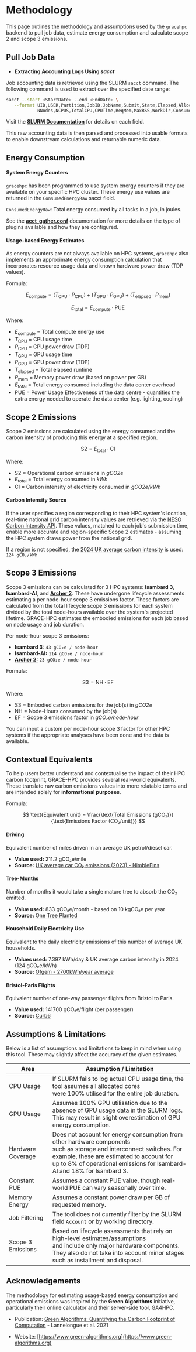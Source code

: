 # Methodology 

This page outlines the methodology and assumptions used by the `gracehpc` backend to pull job data, estimate energy consumption and calculate scope 2 and scope 3 emissions.


## Pull Job Data

- **Extracting Accounting Logs Using *sacct***

Job accounting data is retrieved using the SLURM `sacct` command. The following command is used to extract over the specified date range:

```bash
sacct --start <StartDate> --end <EndDate> \
   --format UID,USER,Partition,JobID,JobName,Submit,State,Elapsed,AllocTRES, \ 
            NNodes,NCPUS,TotalCPU,CPUTime,ReqMem,MaxRSS,WorkDir,ConsumedEnergyRaw
```

Visit the [**SLURM Documentation**](https://slurm.schedmd.com/sacct.html) for details on each field.

This raw accounting data is then parsed and processed into usable formats to enable downstream calculations and returnable numeric data. 


## Energy Consumption

#### System Energy Counters

`gracehpc` has been programmed to use system energy counters if they are available on your specific HPC cluster. These energy use values are returned in the `ConsumedEnergyRaw` sacct field.

`ConsumedEnergyRaw`: Total energy consumed by all tasks in a job, in joules. 

See the [**acct_gather.conf**](https://slurm.schedmd.com/acct_gather.conf.html) documentation for more details on the type of plugins available and how they are configured.

#### Usage-based Energy Estimates

As energy counters are not always available on HPC systems, `gracehpc` also implements an approximate energy consumption calculation that incorporates resource usage data and known hardware power draw (TDP values).

Formula:

$$
E_{\text{compute}} = (T_{\text{CPU}} \cdot P_{\text{CPU}}) + (T_{\text{GPU}} \cdot P_{\text{GPU}}) + (T_{\text{elapsed}} \cdot P_{\text{mem}})
$$

$$
E_{\text{total}} = E_{\text{compute}} \cdot \text{PUE}
$$

Where:

- $E_{\text{compute}}$ = Total compute energy use 
- $T_{\text{CPU}}$ = CPU usage time 
- $P_{\text{CPU}}$ = CPU power draw (TDP)
- $T_{\text{GPU}}$ = GPU usage time
- $P_{\text{GPU}}$ = GPU power draw (TDP)
- $T_{\text{elapsed}}$ = Total elapsed runtime 
- $P_{\text{mem}}$ = Memory power draw (based on power per GB)
- $E_{\text{total}}$ = Total energy consumed including the data center overhead
- $\text{PUE}$ = Power Usage Effectiveness of the data centre - quantifies the extra energy needed to operate the data center (e.g. lighting, cooling)




## Scope 2 Emissions 

Scope 2 emissions are calculated using the energy consumed and the carbon intensity of producing this energy at a specified region.

$$
\text{S2} = E_{\text{total}} \cdot \text{CI}
$$

Where:

- $\text{S2}$ = Operational carbon emissions in *gCO2e*
- $E_{\text{total}}$ = Total energy consumed in *kWh*
- $\text{CI}$ = Carbon intensity of electricity consumed in *gCO2e/kWh*

#### Carbon Intensity Source

If the user specifies a region corresponding to their HPC system's location,  real-time national grid carbon intensity values are retrieved via the [NESO Carbon Intensity API](https://carbonintensity.org.uk). These values, matched to each job's submission time, enable more accurate and region-specific Scope 2 estimates - assuming the HPC system draws power from the national grid.

If a region is not specified, the [2024 UK average carbon intensity](https://www.carbonbrief.org/analysis-uks-electricity-was-cleanest-ever-in-2024/) is used: `124 gCO₂/kWh`




## Scope 3 Emissions

Scope 3 emissions can be calculated for 3 HPC systems: **Isambard 3**, **Isambard-AI**, and [**Archer 2**](https://docs.archer2.ac.uk/user-guide/energy/). These have undergone lifecycle assessments estimating a per node-hour scope 3 emissions factor. These factors are calculated from the total lifecycle scope 3 emissions for each system divided by the total node-hours available over the system's projected lifetime. GRACE-HPC estimates the embodied emissions for each job based on node usage and job duration.

Per node-hour scope 3 emissions:

- **Isambard 3:** `43 gCO₂e / node-hour`
- **Isambard-AI:** `114 gCO₂e / node-hour`
- [**Archer 2:**](https://docs.archer2.ac.uk/user-guide/energy/) `23 gCO₂e / node-hour`

Formula:

$$
\text{S3} = \text{NH} \cdot \text{EF}
$$

Where:

- $\text{S3}$ = Embodied carbon emissions for the job(s) in *gCO2e*
- $\text{NH}$ = Node-Hours consumed by the job(s)
- $\text{EF}$ = Scope 3 emissions factor in *gCO₂e/node-hour*

You can input a custom per node-hour scope 3 factor for other HPC systems if the appropriate analyses have been done and the data is available.


## Contextual Equivalents

To help users better understand and contextualise the impact of their HPC carbon footprint, GRACE-HPC provides several real-world equivalents. These translate raw carbon emissions values into more relatable terms and are intended solely for **informational purposes**.

Formula:

$$
\text{Equivalent unit} = \frac{\text{Total Emissions (gCO₂)}}{\text{Emissions Factor (CO₂/unit)}}
$$

#### Driving
Equivalent number of miles driven in an average UK petrol/diesel car.

- **Value used:** 211.2 gCO₂e/mile 
- **Source:** [UK average car CO₂ emissions (2023) - NimbleFins](https://www.nimblefins.co.uk/average-co2-emissions-car-uk#nogo)


#### Tree-Months
Number of months it would take a single mature tree to absorb the CO₂ emitted.

- **Value used:** 833 gCO₂e/month - based on 10 kgCO₂e per year
- **Source:** [One Tree Planted](https://onetreeplanted.org/blogs/stories/how-much-co2-does-tree-absorb?srsltid=AfmBOopRTUnD98_burqqG8JqB93xk9VGxHDDes7QyZj0p-OMyvQSgJsG)


#### Household Daily Electricity Use
Equivalent to the daily electricity emissions of this number of average UK households.

- **Values used:** 7.397 kWh/day & UK average carbon intensity in 2024 (124 gCO₂e/kWh)
- **Source:** [Ofgem - 2700kWh/year average](https://www.ofgem.gov.uk/average-gas-and-electricity-usage)

#### Bristol-Paris Flights
Equivalent number of one-way passenger flights from Bristol to Paris.

- **Value used:** 141700 gCO₂e/flight (per passenger)
- **Source:** [Curb6](https://curb6.com/footprint/flights/bristol-brs/paris-cdg)


## Assumptions & Limitations

Below is a list of assumptions and limitations to keep in mind when using this tool. These may slightly affect the accuracy of the given estimates.

| **Area**                 | **Assumption / Limitation** |
|--------------------------|-----------------------------|
| CPU Usage                | If SLURM fails to log actual CPU usage time, the tool assumes all allocated cores <br> were 100% utilised for the entire job duration. |
| GPU Usage                | Assumes 100% GPU utilisation due to the absence of GPU usage data in the SLURM logs. <br> This may result in slight overestimation of GPU energy consumption. |
| Hardware Coverage        | Does not account for energy consumption from other hardware components <br> such as storage and interconnect switches. For example, these are estimated to account for <br> up to 8% of operational emissions for Isambard-AI and 18% for Isambard 3. |
| Constant PUE | Assumes a constant PUE value, though real-world PUE can vary seasonally over time.  |
| Memory Energy            | Assumes a constant power draw per GB of requested memory. |
| Job Filtering            | The tool does not currently filter by the SLURM field `Account` or by working directory. |
| Scope 3 Emissions        | Based on lifecycle assessments that rely on high-level estimates/assumptions <br> and include only major hardware components. They also do not take into account minor stages <br> such as installment and disposal. |



## Acknowledgements 

The methodology for estimating usage-based energy consumption and operational emissions was inspired by the **Green Algorithms** initiative, particularly their online calculator and their server-side tool, GA4HPC.

- Publication: [Green Algorithms: Quantifying the Carbon Footprint of Computation](https://advanced.onlinelibrary.wiley.com/doi/10.1002/advs.202100707) - Lannelongue et al. 2021

- Website: [https://www.green-algorithms.org](https://www.green-algorithms.org)


